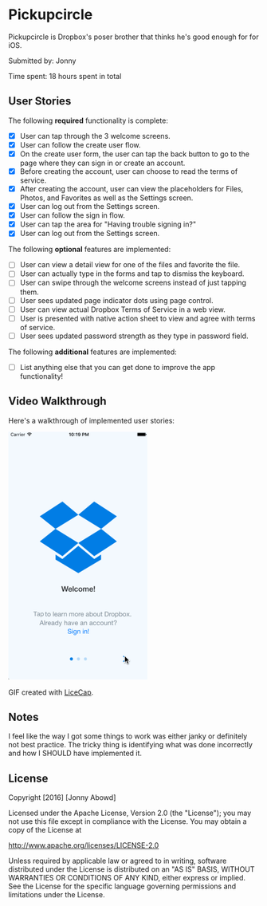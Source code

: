 # Pickupcircle

Pickupcircle is Dropbox's poser brother that thinks he's good enough for for iOS.

Submitted by: Jonny

Time spent: 18 hours spent in total

## User Stories

The following **required** functionality is complete:
* [X] User can tap through the 3 welcome screens.
* [X] User can follow the create user flow.
* [X] On the create user form, the user can tap the back button to go to the page where they can sign in or create an account.
* [X] Before creating the account, user can choose to read the terms of service.
* [X] After creating the account, user can view the placeholders for Files, Photos, and Favorites as well as the Settings screen.
* [X] User can log out from the Settings screen.
* [X] User can follow the sign in flow.
* [X] User can tap the area for "Having trouble signing in?"
* [X] User can log out from the Settings screen.

The following **optional** features are implemented:
* [ ] User can view a detail view for one of the files and favorite the file.
* [ ] User can actually type in the forms and tap to dismiss the keyboard.
* [ ] User can swipe through the welcome screens instead of just tapping them.
* [ ] User sees updated page indicator dots using page control.
* [ ] User can view actual Dropbox Terms of Service in a web view.
* [ ] User is presented with native action sheet to view and agree with terms of service.
* [ ] User sees updated password strength as they type in password field.

The following **additional** features are implemented:

- [ ] List anything else that you can get done to improve the app functionality!

## Video Walkthrough 

Here's a walkthrough of implemented user stories:

<a href="https://github.com/JonnyA3/Pickupcircle/blob/master/Pickupcircle%20demo.gif" target="_blank"><img src='https://github.com/JonnyA3/Pickupcircle/blob/master/Pickupcircle%20demo.gif' title='Video Walkthrough' width='' alt='Video Walkthrough' /></a>

GIF created with [LiceCap](http://www.cockos.com/licecap/).

## Notes

I feel like the way I got some things to work was either janky or definitely not best practice. The tricky thing is identifying what was done incorrectly and how I SHOULD have implemented it.

## License

Copyright [2016] [Jonny Abowd]

Licensed under the Apache License, Version 2.0 (the "License");
you may not use this file except in compliance with the License.
You may obtain a copy of the License at

http://www.apache.org/licenses/LICENSE-2.0

Unless required by applicable law or agreed to in writing, software
distributed under the License is distributed on an "AS IS" BASIS,
WITHOUT WARRANTIES OR CONDITIONS OF ANY KIND, either express or implied.
See the License for the specific language governing permissions and
limitations under the License.
